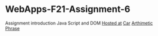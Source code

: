# WebApps-F21-Assignment-6
Assignment introduction Java Script and DOM [Hosted at]("https://44-563-webapps-f21.github.io/webapps-f21-assignment-6-Srilekha608/)
<a href="https://github.com/44-563-WebApps-F21/webapps-f21-assignment-6-Srilekha608/blob/main/car.html">Car</a>
<a href="https://github.com/44-563-WebApps-F21/webapps-f21-assignment-6-Srilekha608/blob/main/arithmetic.html">Arthimetic</a>
<a href="https://github.com/44-563-WebApps-F21/webapps-f21-assignment-6-Srilekha608/blob/main/pass.html">Phrase</a>

